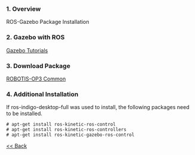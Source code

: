 ### 1. Overview
ROS-Gazebo Package Installation

### 2. Gazebo with ROS
[Gazebo Tutorials]

### 3. Download Package
[ROBOTIS-OP3 Common]

### 4. Additional Installation
If ros-indigo-desktop-full was used to install, the following packages need to be installed.
```
# apt-get install ros-kinetic-ros-control
# apt-get install ros-kinetic-ros-controllers
# apt-get install ros-kinetic-gazebo-ros-control
```

[&lt;&lt; Back](OP3-User's-Guide.md)


[Gazebo Tutorials]:http://gazebosim.org/tutorials?cat=connect_ros
[ROBOTIS-OP3 Common]:[ROBOTIS-OP3-Common.md]
